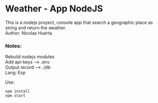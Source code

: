 # Weather - App NodeJS

This is a nodejs proyect, console app that search a geographic place as string and return the weather.\
Author: Nicolas Huerta

### Notes:

Rebuild nodejs modules\
Add api-keys --> .env\
Output record --> ./db\
Lang: Esp 



Use:
```
npm install
npm start
```
